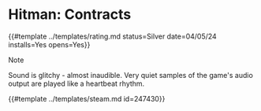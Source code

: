 # Hitman: Contracts
<!-- script:Aliases [
    "Hitman 3: Contracts",
    "Hitman 3",
    "Hitman Contracts"
] -->

{{#template ../templates/rating.md status=Silver date=04/05/24 installs=Yes opens=Yes}}

> [!NOTE]
> Sound is glitchy - almost inaudible. Very quiet samples of the game's audio output are played like a heartbeat rhythm.

{{#template ../templates/steam.md id=247430}}